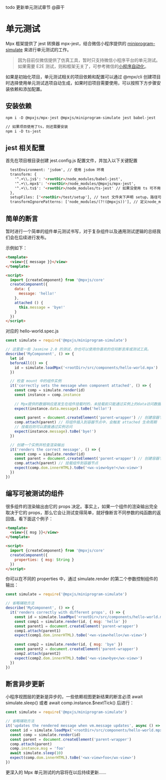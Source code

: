 todo 更新单元测试章节 @薛干

# 单元测试

Mpx 框架提供了 jest 转换器 mpx-jest，结合微信小程序提供的 [miniprogram-simulate](https://github.com/wechat-miniprogram/miniprogram-simulate) 来进行单元测试的工作。

> 因为目前仅微信提供了仿真工具，暂时只支持微信小程序平台的单元测试。如果需要 E2E 测试，则和框架无关了，可参考微信的[小程序自动化](https://developers.weixin.qq.com/miniprogram/dev/devtools/auto/)。

如果是初始化项目，单元测试相关的项目依赖和配置可以通过 @mpx/cli 创建项目时选择使用单元测试选项自动生成，如果时旧项目需要使用，可以按照下方步骤安装依赖和添加配置。

## 安装依赖
```html
npm i -D @mpxjs/mpx-jest @mpxjs/miniprogram-simulate jest babel-jest

// 如果项目使用了ts，则还需要安装
npm i -D ts-jest
```
## jest 相关配置
首先在项目根目录创建 jest.config.js 配置文件，并加入以下关键配置

```html
  testEnvironment: 'jsdom', // 使用 jsdom 环境
  transform: {
    '^.+\\.js$': '<rootDir>/node_modules/babel-jest',
    '^.+\\.mpx$': '<rootDir>/node_modules/@mpxjs/mpx-jest',
    '^.+\\.ts$': '<rootDir>/node_modules/ts-jest' // 如果没使用 ts 可不用添加
  },
  setupFiles: ['<rootDir>/test/setup'], // test 文件夹下声明 setup，路径可以随意定义，可以为每一个单测添加相应的配置
  transformIgnorePatterns: ['node_modules/(?!(@mpxjs))'], // 定义node_modules 中需要进行 transform 的内容

```


## 简单的断言

暂时进行一个简单的组件单元测试书写，对于复杂组件以及通用测试逻辑的总结我们会在后续进行发布。

示例如下：
```html
<template>
  <view>{{ message }}</view>
</template>

<script>
  import {createComponent} from '@mpxjs/core'
  createComponent({
    data: {
      message: 'hello!'
    },
    attached () {
      this.message = 'bye!'
    }
  })
</script>
```

对应的 hello-world.spec.js 
```js
const simulate = require('@mpxjs/miniprogram-simulate')

// 这里是一些 Jasmine 2.0 的测试，你也可以使用你喜欢的任何断言库或测试工具。
describe('MyComponent', () => {
  let id
  beforeAll(() => {
    id = simulate.loadMpx('<rootDir>/src/components/hello-world.mpx')
  })

  // 检查 mount 中的组件实例
  it('correctly sets the message when component attached', () => {
    const comp = simulate.render(id)
    const instance = comp.instance
    
    // Mpx提供的数据响应是发生在组件挂载时的，未挂载前只能通过实例上的data访问数据
    expect(instance.data.message).toBe('hello!')
    
    const parent = document.createElement('parent-wrapper') // 创建容器节点
    comp.attach(parent) // 将组件插入到容器节点中，会触发 attached 生命周期
    // 挂载后则可以直接通过实例访问
    expect(instance.message).toBe('bye!')
  })

  // 创建一个实例并检查渲染输出
  it('renders the correct message', () => {
    const comp = simulate.render(id)
    const parent = document.createElement('parent-wrapper') // 创建容器节点
    comp.attach(parent) // 挂载组件到容器节点
    expect(comp.dom.innerHTML).toBe('<wx-view>bye!</wx-view>')
  })
})
```

## 编写可被测试的组件

很多组件的渲染输出由它的 props 决定。事实上，如果一个组件的渲染输出完全取决于它的 props，那么它会让测试变得简单，就好像断言不同参数的纯函数的返回值。看下面这个例子：

```html
<template>
  <view>{{ msg }}</view>
</template>

<script>
  import {createComponent} from '@mpxjs/core'
  createComponent({
    properties: { msg: String }
  })
</script>
```

你可以在不同的 properties 中，通过 simulate.render 的第二个参数控制组件的输出：

```js
const simulate = require('@mpxjs/miniprogram-simulate')

// 省略辅助方法
describe('MyComponent', () => {
  it('renders correctly with different props', () => {
    const id = simulate.loadMpx('<rootDir>/src/components/hello-world.mpx')
    const comp1 = simulate.render(id, { msg: 'hello' })
    const parent1 = document.createElement('parent-wrapper')
    comp1.attach(parent1)
    expect(comp1.dom.innerHTML).toBe('<wx-view>hello</wx-view>')
    
    const comp2 = simulate.render(id, { msg: 'bye' })
    const parent2 = document.createElement('parent-wrapper')
    comp2.attach(parent2)
    expect(comp2.dom.innerHTML).toBe('<wx-view>bye</wx-view>')
  })
})
```

## 断言异步更新

小程序视图层的更新是异步的，一些依赖视图更新结果的断言必须 await simulate.sleep() 或者 await comp.instance.$nextTick() 后进行：

```js
const simulate = require('@mpxjs/miniprogram-simulate')

// 省略辅助方法
it('updates the rendered message when vm.message updates', async () => {
  const id = simulate.loadMpx('<rootDir>/src/components/hello-world.mpx')
  const comp = simulate.render(id)
  const parent = document.createElement('parent-wrapper')
  comp.attach(parent)
  comp.instance.msg = 'foo'
  await simulate.sleep(10)
  expect(comp.dom.innerHTML).toBe('<wx-view>foo</wx-view>')
})
```

更深入的 Mpx 单元测试的内容将在以后持续更新……
